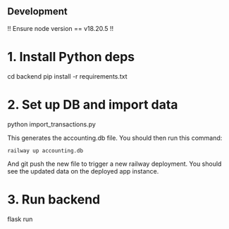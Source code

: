 ## Development

!! Ensure node version == v18.20.5 !!

# 1. Install Python deps
cd backend
pip install -r requirements.txt

# 2. Set up DB and import data
python import_transactions.py

This generates the accounting.db file. You should then run this command:

`railway up accounting.db`

And git push the new file to trigger a new railway deployment. You should see the updated data on the deployed app instance.

# 3. Run backend
flask run